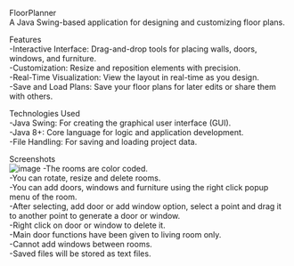 FloorPlanner  
A Java Swing-based application for designing and customizing floor plans.  

Features   
-Interactive Interface: Drag-and-drop tools for placing walls, doors, windows, and furniture.  
-Customization: Resize and reposition elements with precision.  
-Real-Time Visualization: View the layout in real-time as you design.  
-Save and Load Plans: Save your floor plans for later edits or share them with others.  

Technologies Used  
-Java Swing: For creating the graphical user interface (GUI).  
-Java 8+: Core language for logic and application development.  
-File Handling: For saving and loading project data.  

Screenshots  
![image](https://github.com/user-attachments/assets/17364884-3009-4f8b-8444-1b48d7529cdd)
-The rooms are color coded.  
-You can rotate, resize and delete rooms.  
-You can add doors, windows and furniture using the right click popup menu of the room.  
-After selecting, add door or add window option, select a point and drag it to another point to generate a door or window.  
-Right click on door or window to delete it.  
-Main door functions have been given to living room only.  
-Cannot add windows between rooms.  
-Saved files will be stored as text files.  
